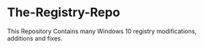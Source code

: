 # The-Registry-Repo
This Repository Contains many Windows 10 registry modifications, additions and fixes.

